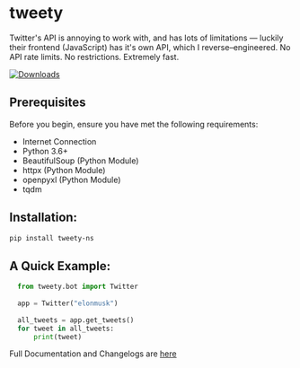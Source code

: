 # tweety
Twitter's API is annoying to work with, and has lots of limitations — luckily their frontend (JavaScript) has it's own API, which I reverse–engineered. No API rate limits. No restrictions. Extremely fast.

[![Downloads](https://static.pepy.tech/personalized-badge/tweety-ns?period=total&units=international_system&left_color=orange&right_color=blue&left_text=Downloads)](https://pepy.tech/project/tweety-ns)
## Prerequisites

Before you begin, ensure you have met the following requirements:

* Internet Connection
* Python 3.6+
* BeautifulSoup (Python Module)
* httpx (Python Module)
* openpyxl (Python Module)
* tqdm

## Installation:
```bash
pip install tweety-ns
```

## A Quick Example:
```python
  from tweety.bot import Twitter
  
  app = Twitter("elonmusk")
  
  all_tweets = app.get_tweets()
  for tweet in all_tweets:
      print(tweet)
```

Full Documentation and Changelogs are [here](https://mahrtayyab.github.io/tweety_docs/)
